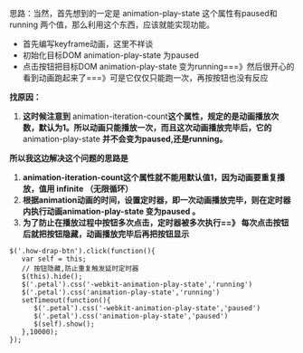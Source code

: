 思路：当然，首先想到的一定是 animation-play-state 这个属性有paused和running 两个值，那么利用这个东西，应该就能实现功能。

- 首先编写keyframe动画，这里不祥谈
- 初始化目标DOM animation-play-state 为paused
- 点击按钮把目标DOM animation-play-state 变为running===》然后很开心的看到动画跑起来了===》可是它仅仅只能跑一次，再按按钮也没有反应

**找原因：**

1. **这时候注意到** animation-iteration-count**这个属性，规定的是动画播放次数，默认为1。所以动画只能播放一次，而且这次动画播放完毕后，它的**animation-play-state **并不会变为paused,还是running。**

**所以我这边解决这个问题的思路是**

1. **animation-iteration-count这个属性就不能用默认值1，因为动画要重复播放，值用 infinite （无限循环）**
2. **根据animation动画的时间，设置定时器，即一次动画播放完毕，则在定时器内执行动画animation-play-state 变为paused 。**
3. **为了防止在播放过程中按钮多次点击，定时器被多次执行==》 每次点击按钮后就把按钮隐藏，动画播放完毕后再把按钮显示**

```
$('.how-drap-btn').click(function(){
   var self = this;
   // 按钮隐藏,防止重复触发延时定时器
   $(this).hide();
   $('.petal').css('-webkit-animation-play-state','running')
   $('.petal').css('animation-play-state','running')
   setTimeout(function(){
      $('.petal').css('-webkit-animation-play-state','paused')
      $('.petal').css('animation-play-state','paused')
      $(self).show();
   },10000);
});
```